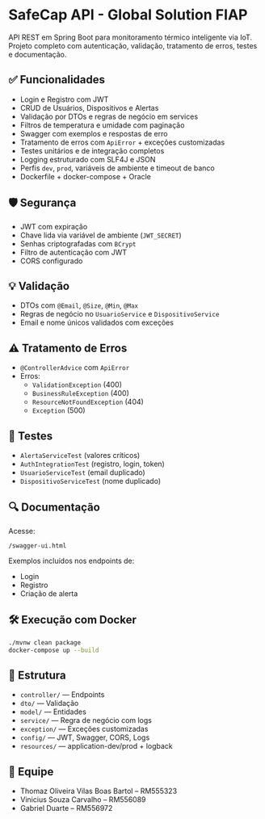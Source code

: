 
# SafeCap API - Global Solution FIAP

API REST em Spring Boot para monitoramento térmico inteligente via IoT. Projeto completo com autenticação, validação, tratamento de erros, testes e documentação.

## ✅ Funcionalidades

- Login e Registro com JWT
- CRUD de Usuários, Dispositivos e Alertas
- Validação por DTOs e regras de negócio em services
- Filtros de temperatura e umidade com paginação
- Swagger com exemplos e respostas de erro
- Tratamento de erros com `ApiError` + exceções customizadas
- Testes unitários e de integração completos
- Logging estruturado com SLF4J e JSON
- Perfis `dev`, `prod`, variáveis de ambiente e timeout de banco
- Dockerfile + docker-compose + Oracle

## 🛡️ Segurança

- JWT com expiração
- Chave lida via variável de ambiente (`JWT_SECRET`)
- Senhas criptografadas com `BCrypt`
- Filtro de autenticação com JWT
- CORS configurado

## 💡 Validação

- DTOs com `@Email`, `@Size`, `@Min`, `@Max`
- Regras de negócio no `UsuarioService` e `DispositivoService`
- Email e nome únicos validados com exceções

## ⚠️ Tratamento de Erros

- `@ControllerAdvice` com `ApiError`
- Erros:
  - `ValidationException` (400)
  - `BusinessRuleException` (400)
  - `ResourceNotFoundException` (404)
  - `Exception` (500)

## 🧪 Testes

- `AlertaServiceTest` (valores críticos)
- `AuthIntegrationTest` (registro, login, token)
- `UsuarioServiceTest` (email duplicado)
- `DispositivoServiceTest` (nome duplicado)

## 🔍 Documentação

Acesse:
```
/swagger-ui.html
```

Exemplos incluídos nos endpoints de:
- Login
- Registro
- Criação de alerta

## 🛠️ Execução com Docker

```bash
./mvnw clean package
docker-compose up --build
```

## 📂 Estrutura

- `controller/` — Endpoints
- `dto/` — Validação
- `model/` — Entidades
- `service/` — Regra de negócio com logs
- `exception/` — Exceções customizadas
- `config/` — JWT, Swagger, CORS, Logs
- `resources/` — application-dev/prod + logback

## 👥 Equipe

- Thomaz Oliveira Vilas Boas Bartol – RM555323
- Vinicius Souza Carvalho – RM556089
- Gabriel Duarte – RM556972


